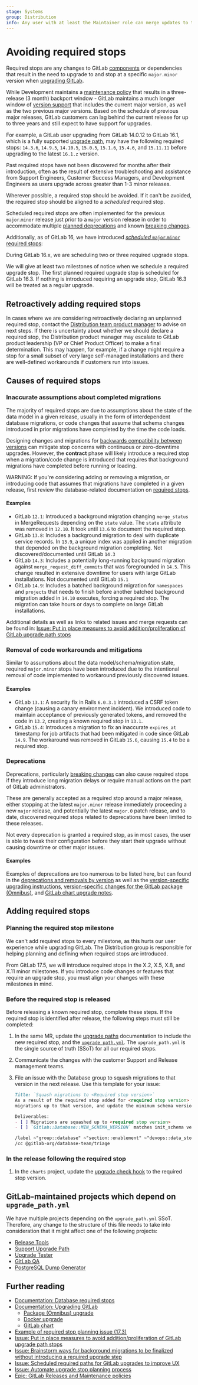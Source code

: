 ```yaml
---
stage: Systems
group: Distribution
info: Any user with at least the Maintainer role can merge updates to this content. For details, see https://docs.gitlab.com/ee/development/development_processes.html#development-guidelines-review.
---
```


# Avoiding required stops

Required stops are any changes to GitLab [components](architecture.md) or
dependencies that result in the need to upgrade to and stop at a specific
`major.minor` version when [upgrading GitLab](../update/index.md).

While Development maintains a [maintenance policy](../policy/maintenance.md)
that results in a three-release (3 month) backport window - GitLab maintains a
much longer window of [version support](https://about.gitlab.com/support/statement-of-support/#version-support)
that includes the current major version, as well as the two previous major
versions. Based on the schedule of previous major releases, GitLab customers can
lag behind the current release for up to three years and still expect to have
support for upgrades.

For example, a GitLab user upgrading from GitLab 14.0.12 to GitLab 16.1,
which is a fully supported [upgrade path](../update/index.md#upgrade-paths), may have
the following required stops: `14.3.6`, `14.9.5`, `14.10.5`, `15.0.5`, `15.1.6`,
`15.4.6`, and `15.11.11` before upgrading to the latest `16.1.z` version.

Past required stops have not been discovered for months after their introduction,
often as the result of extensive troubleshooting and assistance from Support
Engineers, Customer Success Managers, and Development Engineers as users upgrade
across greater than 1-3 minor releases.

Wherever possible, a required stop should be avoided. If it can't be avoided,
the required stop should be aligned to a _scheduled_ required stop.

Scheduled required stops are often implemented for the previous `major`.`minor`
release just prior to a `major` version release in order to accommodate multiple
[planned deprecations](../update/terminology.md#deprecation) and known
[breaking changes](../update/terminology.md#breaking-change).

Additionally, as of GitLab 16, we have introduced
[_scheduled_ `major`.`minor` required stops](../update/index.md#upgrade-paths):

>>>
During GitLab 16.x, we are scheduling two or three required upgrade stops.

We will give at least two milestones of notice when we schedule a required
upgrade stop. The first planned required upgrade stop is scheduled for GitLab
16.3. If nothing is introduced requiring an upgrade stop, GitLab 16.3 will be
treated as a regular upgrade.
>>>

## Retroactively adding required stops

In cases where we are considering retroactively declaring an unplanned required stop,
contact the [Distribution team product manager](https://handbook.gitlab.com/handbook/product/categories/#distributionbuild-group) to advise on next steps. If there
is uncertainty about whether we should declare a required stop, the Distribution product
manager may escalate to GitLab product leadership (VP or Chief Product Officer) to make
a final determination. This may happen, for example, if a change might require a stop for
a small subset of very large self-managed installations and there are well-defined workarounds
if customers run into issues.

## Causes of required stops

### Inaccurate assumptions about completed migrations

The majority of required stops are due to assumptions about the state of the
data model in a given release, usually in the form of interdependent database
migrations, or code changes that assume that schema changes introduced in
prior migrations have completed by the time the code loads.

Designing changes and migrations for [backwards compatibility between versions](multi_version_compatibility.md) can mitigate stop concerns with continuous or
zero-downtime upgrades. However, the **contract** phase will likely introduce
a required stop when a migration/code change is introduced that requires
that background migrations have completed before running or loading.

WARNING:
If you're considering adding or removing a migration, or introducing code that
assumes that migrations have completed in a given release, first review
the database-related documentation on [required stops](database/required_stops.md).

#### Examples

- GitLab `12.1`: Introduced a background migration changing `merge_status` in
  MergeRequests depending on the `state` value. The `state` attribute was removed
  in `12.10`. It took until `13.6` to document the required stop.
- GitLab `13.8`: Includes a background migration to deal with duplicate service
  records. In `13.9`, a unique index was applied in another migration that
  depended on the background migration completing. Not discovered/documented until
  GitLab `14.3`
- GitLab `14.3`: Includes a potentially long-running background migration against
  `merge_request_diff_commits` that was foregrounded in `14.5`. This change resulted in
   extensive downtime for users with large GitLab installations. Not documented
   until GitLab `15.1`
- GitLab `14.9`: Includes a batched background migration for `namespaces` and `projects`
  that needs to finish before another batched background migration added in `14.10` executes,
  forcing a required stop. The migration can take hours or days to complete on
  large GitLab installations.

Additional details as well as links to related issues and merge requests can be
found in: [Issue: Put in place measures to avoid addition/proliferation of GitLab upgrade path stops](https://gitlab.com/gitlab-org/gitlab/-/issues/375553)

### Removal of code workarounds and mitigations

Similar to assumptions about the data model/schema/migration state, required
`major.minor` stops have been introduced due to the intentional removal of
code implemented to workaround previously discovered issues.

#### Examples

- GitLab `13.1`: A security fix in Rails `6.0.3.1` introduced a CSRF token change
  (causing a canary environment incident). We introduced code to maintain acceptance
  of previously generated tokens, and removed the code in `13.2`, creating a known
  required stop in `13.1`.
- GitLab `15.4`: Introduces a migration to fix an inaccurate `expires_at` timestamp
  for job artifacts that had been mitigated in code since GitLab `14.9`. The
  workaround was removed in GitLab `15.6`, causing `15.4` to be a required stop.

### Deprecations

Deprecations, particularly [breaking changes](../update/terminology.md#breaking-change)
can also cause required stops if they introduce long migration delays or require
manual actions on the part of GitLab administrators.

These are generally accepted as a required stop around a major release, either
stopping at the latest `major.minor` release immediately proceeding
a new `major` release, and potentially the latest `major.0` patch release, and
to date, discovered required stops related to deprecations have been limited to
these releases.

Not every deprecation is granted a required stop, as in most cases, the user
is able to tweak their configuration before they start their upgrade without causing
downtime or other major issues.

#### Examples

Examples of deprecations are too numerous to be listed here, but can found
in the [deprecations and removals by version](../update/deprecations.md) as well
as the [version-specific upgrading instructions](../update/index.md#version-specific-upgrading-instructions),
[version-specific changes for the GitLab package (Omnibus)](../update/package/index.md#version-specific-changes),
and [GitLab chart upgrade notes](https://docs.gitlab.com/charts/installation/upgrade.html).

## Adding required stops

### Planning the required stop milestone

We can't add required stops to every milestone, as this hurts our user experience
while upgrading GitLab. The Distribution group is responsible for helping planning and defining
when required stops are introduced.

From GitLab 17.5, we will introduce required stops in the X.2, X.5, X.8, and X.11 minor milestones. If you introduce code changes or features that require an upgrade stop, you
must align your changes with these milestones in mind.

### Before the required stop is released

Before releasing a known required stop, complete these steps. If the required stop
is identified after release, the following steps must still be completed:

1. In the same MR, update the [upgrade paths](../update/index.md#upgrade-paths) documentation to include the new
   required stop, and the [`upgrade_path.yml`](https://gitlab.com/gitlab-org/gitlab/-/blob/master/config/upgrade_path.yml).
   The `upgrade_path.yml` is the single source of truth (SSoT) for all our required stops.
1. Communicate the changes with the customer Support and Release management teams.
1. File an issue with the Database group to squash migrations to that version in the next release. Use this
   template for your issue:

   ```markdown
   Title: `Squash migrations to <Required stop version>`
   As a result of the required stop added for <required stop version> we should squash
   migrations up to that version, and update the minimum schema version.

   Deliverables:
   - [ ] Migrations are squashed up to <required stop version>
   - [ ] `Gitlab::Database::MIN_SCHEMA_VERSION` matches init_schema version

   /label ~"group::database" ~"section::enablement" ~"devops::data_stores" ~"Category:Database" ~"type::maintenance"
   /cc @gitlab-org/database-team/triage
   ```

### In the release following the required stop

1. In the `charts` project, update the
   [upgrade check hook](https://docs.gitlab.com/charts/development/upgrade_stop.html)
   to the required stop version.

## GitLab-maintained projects which depend on `upgrade_path.yml`

We have multiple projects depending on the `upgrade_path.yml` SSoT. Therefore,
any change to the structure of this file needs to take into consideration that
it might affect one of the following projects:

- [Release Tools](https://gitlab.com/gitlab-org/release-tools)
- [Support Upgrade Path](https://gitlab.com/gitlab-com/support/toolbox/upgrade-path)
- [Upgrade Tester](https://gitlab.com/gitlab-org/quality/upgrade-tester)
- [GitLab QA](https://gitlab.com/gitlab-org/gitlab-qa)
- [PostgreSQL Dump Generator](https://gitlab.com/gitlab-org/quality/pg-dump-generator)

## Further reading

- [Documentation: Database required stops](database/required_stops.md)
- [Documentation: Upgrading GitLab](../update/index.md)
  - [Package (Omnibus) upgrade](../update/package/index.md)
  - [Docker upgrade](../install/docker/upgrade.md)
  - [GitLab chart](https://docs.gitlab.com/charts/installation/upgrade.html)
- [Example of required stop planning issue (17.3)](https://gitlab.com/gitlab-org/gitlab/-/issues/457453)
- [Issue: Put in place measures to avoid addition/proliferation of GitLab upgrade path stops](https://gitlab.com/gitlab-org/gitlab/-/issues/375553)
- [Issue: Brainstorm ways for background migrations to be finalized without introducing a required upgrade step](https://gitlab.com/gitlab-org/gitlab/-/issues/357561)
- [Issue: Scheduled required paths for GitLab upgrades to improve UX](https://gitlab.com/gitlab-org/gitlab/-/issues/358417)
- [Issue: Automate upgrade stop planning process](https://gitlab.com/gitlab-org/gitlab/-/issues/438921)
- [Epic: GitLab Releases and Maintenance policies](https://gitlab.com/groups/gitlab-com/gl-infra/-/epics/988)
